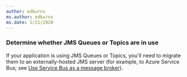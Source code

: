 ```yaml
---
author: edburns
ms.author: edburns
ms.date: 1/21/2020
---
```


### Determine whether JMS Queues or Topics are in use

If your application is using JMS Queues or Topics, you'll need to migrate them to an externally-hosted JMS server (for example, to Azure Service Bus; see [Use Service Bus as a message broker](/azure/app-service/containers/configure-language-java#use-service-bus-as-a-message-broker)).
